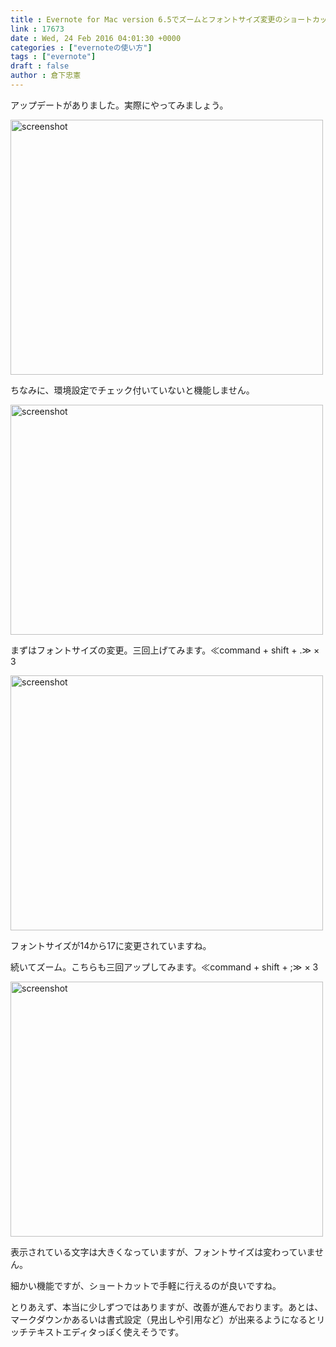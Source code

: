 ```yaml
---
title : Evernote for Mac version 6.5でズームとフォントサイズ変更のショートカット
link : 17673
date : Wed, 24 Feb 2016 04:01:30 +0000
categories : ["evernoteの使い方"]
tags : ["evernote"]
draft : false
author : 倉下忠憲
---
```


アップデートがありました。実際にやってみましょう。

<a href="https://rashita.net/blog/?attachment_id=17675" rel="attachment wp-att-17675"><img src="https://rashita.net/blog/wp-content/uploads/2016/02/screenshot7-500x408.png" alt="screenshot" width="500" height="408" class="alignnone size-medium wp-image-17675" /></a>

ちなみに、環境設定でチェック付いていないと機能しません。

<a href="https://rashita.net/blog/?attachment_id=17674" rel="attachment wp-att-17674"><img src="https://rashita.net/blog/wp-content/uploads/2016/02/screenshot6-500x368.png" alt="screenshot" width="500" height="368" class="alignnone size-medium wp-image-17674" /></a>

まずはフォントサイズの変更。三回上げてみます。≪command + shift +  .≫ × 3

<a href="https://rashita.net/blog/?attachment_id=17676" rel="attachment wp-att-17676"><img src="https://rashita.net/blog/wp-content/uploads/2016/02/screenshot8-500x408.png" alt="screenshot" width="500" height="408" class="alignnone size-medium wp-image-17676" /></a>

フォントサイズが14から17に変更されていますね。

続いてズーム。こちらも三回アップしてみます。≪command + shift +  ;≫ × 3

<a href="https://rashita.net/blog/?attachment_id=17677" rel="attachment wp-att-17677"><img src="https://rashita.net/blog/wp-content/uploads/2016/02/screenshot9-500x408.png" alt="screenshot" width="500" height="408" class="alignnone size-medium wp-image-17677" /></a>

表示されている文字は大きくなっていますが、フォントサイズは変わっていません。

細かい機能ですが、ショートカットで手軽に行えるのが良いですね。

とりあえず、本当に少しずつではありますが、改善が進んでおります。あとは、マークダウンかあるいは書式設定（見出しや引用など）が出来るようになるとリッチテキストエディタっぽく使えそうです。
